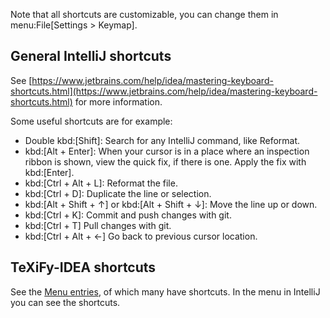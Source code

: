 Note that all shortcuts are customizable, you can change them in menu:File[Settings > Keymap].

## General IntelliJ shortcuts

See [https://www.jetbrains.com/help/idea/mastering-keyboard-shortcuts.html](https://www.jetbrains.com/help/idea/mastering-keyboard-shortcuts.html) for more information.

Some useful shortcuts are for example:

* Double kbd:[Shift]: Search for any IntelliJ command, like Reformat.
* kbd:[Alt + Enter]: When your cursor is in a place where an inspection ribbon is shown, view the quick fix, if there is one. Apply the fix with kbd:[Enter].
* kbd:[Ctrl + Alt + L]: Reformat the file.
* kbd:[Ctrl + D]: Duplicate the line or selection.
* kbd:[Alt + Shift + &#8593;] or kbd:[Alt + Shift + &#8595;]: Move the line up or down.
* kbd:[Ctrl + K]: Commit and push changes with git.
* kbd:[Ctrl + T] Pull changes with git.
* kbd:[Ctrl + Alt + &lt;-] Go back to previous cursor location.

## TeXiFy-IDEA shortcuts

See the [Menu entries](Features#menu-entries), of which many have shortcuts.
 In the menu in IntelliJ you can see the shortcuts.
